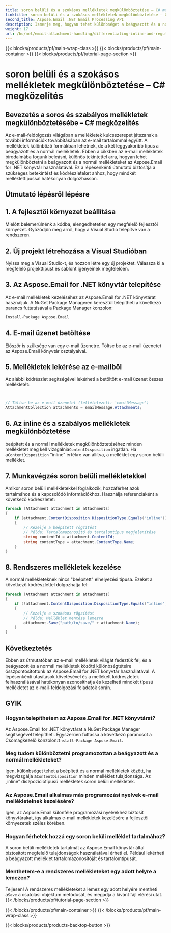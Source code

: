 ```yaml
---
title: soron belüli és a szokásos mellékletek megkülönböztetése – C# megközelítés
linktitle: soron belüli és a szokásos mellékletek megkülönböztetése – C# megközelítés
second_title: Aspose.Email .NET Email Processing API
description: Ismerje meg, hogyan tehet különbséget a beágyazott és a normál e-mail mellékletek között az Aspose.Email for .NET használatával. Átfogó útmutató kódpéldákkal.
weight: 17
url: /hu/net/email-attachment-handling/differentiating-inline-and-regular-attachments-csharp-approach/
---
```


{{< blocks/products/pf/main-wrap-class >}}
{{< blocks/products/pf/main-container >}}
{{< blocks/products/pf/tutorial-page-section >}}

# soron belüli és a szokásos mellékletek megkülönböztetése – C# megközelítés


## Bevezetés a soros és szabályos mellékletek megkülönböztetésébe – C# megközelítés

Az e-mail-feldolgozás világában a mellékletek kulcsszerepet játszanak a további információk továbbításában az e-mail tartalommal együtt. A mellékletek különböző formákban lehetnek, de a két leggyakoribb típus a beágyazott és a normál mellékletek. Ebben a cikkben az e-mail mellékletek birodalmába fogunk beleásni, különös tekintettel arra, hogyan lehet megkülönböztetni a beágyazott és a normál mellékleteket az Aspose.Email for .NET könyvtár használatával. Ez a lépésenkénti útmutató biztosítja a szükséges betekintést és kódrészleteket ahhoz, hogy mindkét melléklettípussal hatékonyan dolgozhasson.

## Útmutató lépésről lépésre

## 1. A fejlesztői környezet beállítása

Mielőtt belemerülnénk a kódba, elengedhetetlen egy megfelelő fejlesztői környezet. Győződjön meg arról, hogy a Visual Studio telepítve van a rendszeren.

## 2. Új projekt létrehozása a Visual Studióban

Nyissa meg a Visual Studio-t, és hozzon létre egy új projektet. Válassza ki a megfelelő projekttípust és sablont igényeinek megfelelően.

## 3. Az Aspose.Email for .NET könyvtár telepítése

Az e-mail mellékletek kezeléséhez az Aspose.Email for .NET könyvtárat használjuk. A NuGet Package Manageren keresztül telepítheti a következő parancs futtatásával a Package Manager konzolon:

```bash
Install-Package Aspose.Email
```

## 4. E-mail üzenet betöltése

Először is szüksége van egy e-mail üzenetre. Töltse be az e-mail üzenetet az Aspose.Email könyvtár osztályaival.

## 5. Mellékletek lekérése az e-mailből

Az alábbi kódrészlet segítségével lekérheti a betöltött e-mail üzenet összes mellékletét:

```csharp


// Töltse be az e-mail üzenetet (feltételezett: 'emailMessage')
AttachmentCollection attachments = emailMessage.Attachments;
```

## 6. Az inline és a szabályos mellékletek megkülönböztetése

 beépített és a normál mellékletek megkülönböztetéséhez minden mellékletet meg kell vizsgálnia`ContentDisposition` ingatlan. Ha a`ContentDisposition` "inline" értékre van állítva, a melléklet egy soron belüli melléklet.

## 7. Munkavégzés soron belüli mellékletekkel

Amikor soron belüli mellékletekkel foglalkozik, hozzáférhet azok tartalmához és a kapcsolódó információkhoz. Használja referenciaként a következő kódrészletet:

```csharp
foreach (Attachment attachment in attachments)
{
    if (attachment.ContentDisposition.DispositionType.Equals("inline"))
    {
        // Kezelje a beépített rögzítést
        // Példa: Tartalomazonosító és tartalomtípus megjelenítése
        string contentId = attachment.ContentId;
        string contentType = attachment.ContentType.Name;
    }
}
```

## 8. Rendszeres mellékletek kezelése

A normál mellékleteknek nincs "beépített" elhelyezési típusa. Ezeket a következő kódrészlettel dolgozhatja fel:

```csharp
foreach (Attachment attachment in attachments)
{
    if (!attachment.ContentDisposition.DispositionType.Equals("inline"))
    {
        // Kezelje a szokásos rögzítést
        // Példa: Melléklet mentése lemezre
        attachment.Save("path/to/save/" + attachment.Name);
    }
}
```

## Következtetés

Ebben az útmutatóban az e-mail mellékletek világát fedeztük fel, és a beágyazott és a normál mellékletek közötti különbségtételre összpontosítottunk az Aspose.Email for .NET könyvtár használatával. A lépésenkénti utasítások követésével és a mellékelt kódrészletek felhasználásával hatékonyan azonosíthatja és kezelheti mindkét típusú mellékletet az e-mail-feldolgozási feladatok során.

## GYIK

### Hogyan telepíthetem az Aspose.Email for .NET könyvtárat?

 Az Aspose.Email for .NET könyvtárat a NuGet Package Manager segítségével telepítheti. Egyszerűen futtassa a következő parancsot a Csomagkezelő konzolon:`Install-Package Aspose.Email`.

### Meg tudom különböztetni programozottan a beágyazott és a normál mellékleteket?

 Igen, különbséget tehet a beépített és a normál mellékletek között, ha megvizsgálja a`ContentDisposition` minden melléklet tulajdonsága. Az „inline” diszpozíciótípusú mellékletek soron belüli mellékletek.

### Az Aspose.Email alkalmas más programozási nyelvek e-mail mellékleteinek kezelésére?

Igen, az Aspose.Email különféle programozási nyelvekhez biztosít könyvtárakat, így alkalmas e-mail mellékletek kezelésére a fejlesztői környezetek széles körében.

### Hogyan férhetek hozzá egy soron belüli melléklet tartalmához?

A soron belüli mellékletek tartalmát az Aspose.Email könyvtár által biztosított megfelelő tulajdonságok használatával érheti el. Például lekérheti a beágyazott melléklet tartalomazonosítóját és tartalomtípusát.

### Menthetem-e a rendszeres mellékleteket egy adott helyre a lemezen?

 Teljesen! A rendszeres mellékleteket a lemez egy adott helyére mentheti a`Save` a csatolási objektum metódusát, és megadja a kívánt fájl elérési utat.
{{< /blocks/products/pf/tutorial-page-section >}}

{{< /blocks/products/pf/main-container >}}
{{< /blocks/products/pf/main-wrap-class >}}

{{< blocks/products/products-backtop-button >}}
